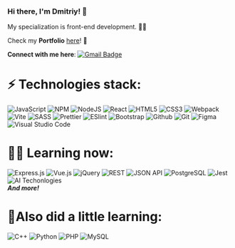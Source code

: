 ### Hi there, I'm **Dmitriy**! 👋  
My specialization is front-end development. 🧑‍💻  

Check my **Portfolio** [here](https://jkenix.github.io/jkenix_portfolio/)! 💼

**Connect with me here**:
[![Gmail Badge](https://img.shields.io/badge/-jkenixx@gmail.com-c14438?style=flat-square&logo=Gmail&logoColor=white&link=mailto:jkenixx@gmail.com)](mailto:jkenixx@gmail.com)   

# ⚡ **Technologies stack**:  

![JavaScript](https://img.shields.io/badge/javascript-%23323330.svg?style=for-the-badge&logo=javascript&logoColor=%23F7DF1E) ![NPM](https://img.shields.io/badge/NPM-%23CB3837.svg?style=for-the-badge&logo=npm&logoColor=white) ![NodeJS](https://img.shields.io/badge/node.js-6DA55F?style=for-the-badge&logo=node.js&logoColor=white) ![React](https://img.shields.io/badge/React-20232A?style=for-the-badge&logo=react&logoColor=61DAFB) ![HTML5](https://img.shields.io/badge/html5-%23E34F26.svg?style=for-the-badge&logo=html5&logoColor=white) ![CSS3](https://img.shields.io/badge/css3-%231572B6.svg?style=for-the-badge&logo=css3&logoColor=white) ![Webpack](https://img.shields.io/badge/webpack-black?style=for-the-badge&logo=webpack) ![Vite](https://img.shields.io/badge/vite-2b2b2b?style=for-the-badge&logo=vite) ![SASS](https://img.shields.io/badge/SASS-hotpink.svg?style=for-the-badge&logo=SASS&logoColor=white) ![Prettier](https://img.shields.io/badge/prettier-1a2b34?style=for-the-badge&logo=prettier) ![ESlint](https://img.shields.io/badge/ESlint-241C15?style=for-the-badge&logo=ESlint) ![Bootstrap](https://img.shields.io/badge/bootstrap-white?style=for-the-badge&logo=bootstrap) ![Github](https://img.shields.io/badge/github-black?style=for-the-badge&logo=github) ![Git](https://img.shields.io/badge/git-241C15?style=for-the-badge&logo=git) ![Figma](https://img.shields.io/badge/figma-F6F6F4?style=for-the-badge&logo=figma) ![Visual Studio Code](https://img.shields.io/badge/Visual%20Studio%20Code-0078d7.svg?style=for-the-badge&logo=visual-studio-code&logoColor=white)   

# 👨‍🎓 **Learning now**:  

![Express.js](https://img.shields.io/badge/express.js-black?style=for-the-badge&logo=express) ![Vue.js](https://img.shields.io/badge/VUE.js-0b4e22?style=for-the-badge&logo=VUE.js) ![jQuery](https://img.shields.io/badge/jquery-20232A?style=for-the-badge&logo=jquery) ![REST](https://img.shields.io/badge/rest-blue?style=for-the-badge) ![JSON API](https://img.shields.io/badge/JSON%20API-0b4e22?style=for-the-badge&logo=JSON) ![PostgreSQL](https://img.shields.io/badge/postgresql-141414?style=for-the-badge&logo=postgresql) ![Jest](https://img.shields.io/badge/jest-15c213?style=for-the-badge&logo=jest) ![AI Techonlogies](https://img.shields.io/badge/AI%20Technologies-403B3B?style=for-the-badge)   
***And more!***  

# 🚀**Also did a little learning**:  

![C++](https://img.shields.io/badge/C%2B%2B-00599C?style=for-the-badge&logo=c%2B%2B&logoColor=white) ![Python](https://img.shields.io/badge/Python-14354C?style=for-the-badge&logo=python&logoColor=white) ![PHP](https://img.shields.io/badge/php-444341?style=for-the-badge&logo=php) ![MySQL](https://img.shields.io/badge/mysql-%2300f.svg?style=for-the-badge&logo=mysql&logoColor=white)  


